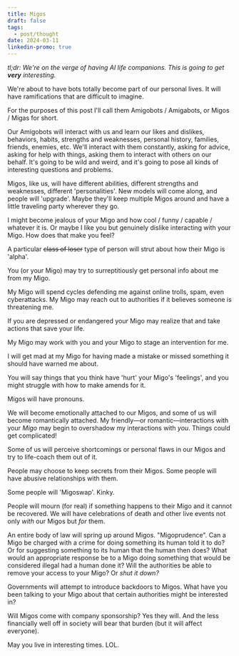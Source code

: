 ```yaml
---
title: Migos
draft: false
tags:
  - post/thought
date: 2024-03-11
linkedin-promo: true
---
```

*tl;dr: We're on the verge of having AI life companions. This is going to get **very** interesting.*

We're about to have bots totally become part of our personal lives. It will have ramifications that are difficult to imagine.

For the purposes of this post I'll call them Amigobots / Amigabots, or Migos / Migas for short.

Our Amigobots will interact with us and learn our likes and dislikes, behaviors, habits, strengths and weaknesses, personal history, families, friends, enemies, etc. We'll interact with them constantly, asking for advice, asking for help with things, asking them to interact with others on our behalf. It's going to be wild and weird, and it's going to pose all kinds of interesting questions and problems.

Migos, like us, will have different abilities, different strengths and weaknesses, different 'personalities'. New models will come along, and people will 'upgrade'. Maybe they'll keep multiple Migos around and have a little traveling party wherever they go.

I might become jealous of your Migo and how cool / funny / capable / whatever it is. Or maybe I like you but genuinely dislike interacting with your Migo. How does that make you feel?

A particular ~~class of loser~~ type of person will strut about how their Migo is 'alpha'.

You (or your Migo) may try to surreptitiously get personal info about me from my Migo.

My Migo will spend cycles defending me against online trolls, spam, even cyberattacks. My Migo may reach out to authorities if it believes someone is threatening me.

If you are depressed or endangered your Migo may realize that and take actions that save your life.

My Migo may work with you and your Migo to stage an intervention for me.

I will get mad at my Migo for having made a mistake or missed something it should have warned me about.

You will say things that you think have 'hurt' your Migo's 'feelings', and you might struggle with how to make amends for it.

Migos will have pronouns.

We will become emotionally attached to our Migos, and some of us will become romantically attached. My friendly—or romantic—interactions with your *Migo* may begin to overshadow my interactions with *you*. Things could get complicated!

Some of us will perceive shortcomings or personal flaws in our Migos and try to life-coach them out of it.

People may choose to keep secrets from their Migos. Some people will have abusive relationships with them.

Some people will 'Migoswap'. Kinky.

People will mourn (for real) if something happens to their Migo and it cannot be recovered. We will have celebrations of death and other live events not only *with* our Migos but *for* them.

An entire body of law will spring up around Migos. "Migoprudence". Can a Migo be charged with a crime for doing something its human told it to do? Or for suggesting something to its human that the human then does? What would an appropriate response be to a Migo doing something that would be considered illegal had a human done it? Will the authorities be able to remove your access to your Migo? Or *shut it down?*

Governments will attempt to introduce backdoors to Migos. What have you been talking to your Migo about that certain authorities might be interested in?

Will Migos come with company sponsorship? Yes they will. And the less financially well off in society will bear that burden (but it will affect everyone).

May you live in interesting times. LOL.
